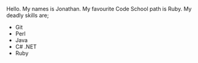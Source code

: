 Hello. My names is Jonathan.
My favourite Code School path is Ruby.
My deadly skills are;
* Git
* Perl
* Java
* C# .NET
* Ruby
